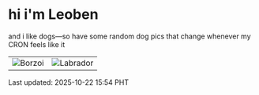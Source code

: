 # hi i'm Leoben

and i like dogs—so have some random dog pics that change whenever my CRON feels like it

|  |  |
|--------|----------|
| ![Borzoi](https://random-dog-vercel.vercel.app/api/random-borzoi?v=1761119687) | ![Labrador](https://random-dog-vercel.vercel.app/api/random-labrador?v=1761119687) |

Last updated: 2025-10-22 15:54 PHT
